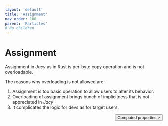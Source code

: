 ```yaml
---
layout: 'default'
title: 'Assignment'
nav_order: 100
parent: 'Particles'
# No children
---
```


# Assignment

Assignment in _Jacy_ as in Rust is per-byte copy operation and is not overloadable.

The reasons why overloading is not allowed are:
1. Assignment is too basic operation to allow users to alter its behavior.
2. Overloading of assignment brings bunch of implicitness that is not appreciated in _Jacy_
3. It complicates the logic for devs as for target users.
<button class="btn btn-outline" style="float: right;">
    <a style="text-decoration: none;" href="/Jacy-Dev-Book/particles/computed-properties.html">Computed properties ></a>
</button>
